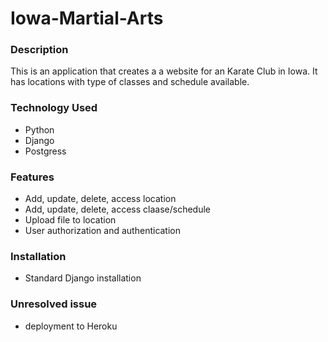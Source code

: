 # Iowa-Martial-Arts

### Description
This is an application that creates a a website for an Karate Club in Iowa. It has locations with type of classes and schedule available.

### Technology Used
* Python
* Django
* Postgress

### Features
* Add, update, delete, access location
* Add, update, delete, access claase/schedule
* Upload file to location
* User authorization and authentication

### Installation
* Standard Django installation

### Unresolved issue
* deployment to Heroku

